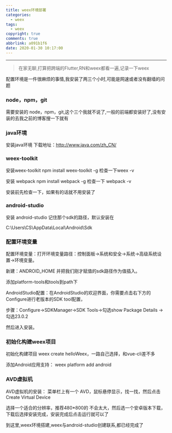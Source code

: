 ```yaml
---
title: weex环境部署
categories:
  - weex
tags:
  - weex
copyright: true
comments: true
abbrlink: a091b1f6
date: 2020-01-30 10:17:00
---
```


<hr style='filter:progid:DXImageTransform.Microsoft.Glow(color=#FF0000,strength=10)' color='#FF0000' size='1' />

> 在家无聊,打算把跨端的Flutter,RN和weex都看一遍,记录一下weex

<!--more-->

配置环境是一件很麻烦的事情,我安装了两三个小时,可能是网速或者没有翻墙的问题

### node，npm，git

需要安装的 node，npm，git,这个三个我就不说了,一般的前端都安装好了,没有安装的去我之前的博客搜一下就有

### java环境

安装java环境 下载地址：http://www.java.com/zh_CN/

### weex-toolkit

安装weex-toolkit  npm install weex-toolkit -g   检查一下weex -v

安装 webpack npm install webpack -g 检查一下 webpack -v

安装前先检查一下，如果有的话就不用安装了 

### android-studio

安装 android-studio 记住那个sdk的路径，默认安装在 

C:\Users\CS\AppData\Local\Android\Sdk

### 配置环境变量

配置环境变量：打开环境变量路径：控制面板->系统和安全->系统->高级系统设置->环境变量。

新建：ANDROID_HOME 并把我们刚才赋值的sdk路径作为值插入。

添加platform-tools和tools到path下

AndroidStudio配置：在AndroidStudio的欢迎界面，你需要点击右下方的Configure进行老版本的SDK tool配置，

步骤：Configure->SDKManager->SDK Tools->勾选show Package Details ->勾选23.0.2

然后进入安装。

### 初始化构建weex项目

初始化构建项目 weex create helloWeex，一路自己选择，和vue-cli差不多

添加Android应用支持： weex platform add android

### AVD虚拟机

AVD虚拟机的安装： 菜单栏上有一个 AVD，鼠标悬停显示，找一找，然后点击Create Virtual Device

选择一个适合的分辨率，推荐480*800的 不会太大，然后选一个安卓版本下载，下载后选择安装完成，安装完成后点击运行就可以了


到这里,weex环境搭建,weex与android-studio创建联系,都已经完成了




